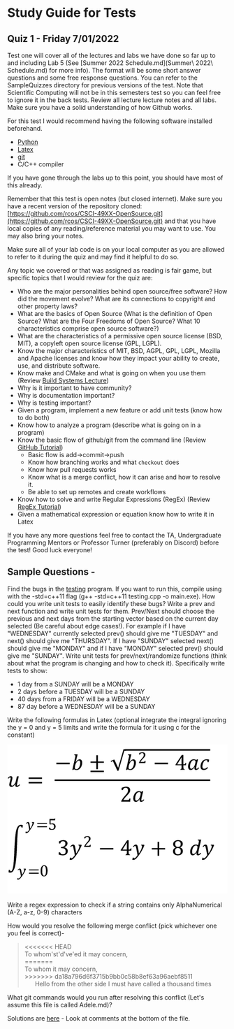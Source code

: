 # Study Guide for Tests

## Quiz 1 - Friday 7/01/2022

Test one will cover all of the lectures and labs we have done so far up to and including Lab 5
(See [Summer 2022 Schedule.md](Summer\ 2022\ Schedule.md) for more info).
The format will be some short answer questions and some free response
questions. You can refer to the SampleQuizzes directory for previous versions of the test. Note that Scientific Computing will not be in this semesters test so you can feel free to ignore it in the back tests. Review all lecture lecture notes and all labs. Make sure
you have a solid understanding of how Github works.

For this test I would recommend having the following software installed beforehand.

* [Python](https://www.python.org/downloads/)
* [Latex](https://www.latex-project.org/get/)
* [git](https://git-scm.com)
* C/C++ compiler

If you have gone through the labs up to this point, you should have most of this already. 

Remember that this test is open notes (but closed internet). Make sure you have a recent version of the repository cloned: [https://github.com/rcos/CSCI-49XX-OpenSource.git](https://github.com/rcos/CSCI-49XX-OpenSource.git) and that you have local copies of any reading/reference material you may want to use. You may also bring
your notes.

Make sure all of your lab code is on your local computer as you are allowed to refer to it during the quiz and may
find it helpful to do so.
	
Any topic we covered or that was assigned as reading is fair game, but specific topics that I would review for the quiz are:

* Who are the major personalities behind open source/free software? How did the movement evolve? What are its connections to copyright and other property laws? 
* What are the basics of Open Source (What is the definition of Open Source? What are the Four Freedoms of Open Source? What 10 characteristics comprise open source software?)
* What are the characteristics of a permissive open source license (BSD, MIT), a copyleft open source license (GPL, LGPL).
* Know the major characteristics of MIT, BSD, AGPL, GPL, LGPL, Mozilla and Apache licenses and know how they impact your ability to create, use, and distribute software.
* Know make and CMake and what is going on when you use them (Review [Build Systems Lecture](../Modules/BuildSystems/BuildSystems.pdf))
* Why is it important to have community? 
* Why is documentation important?
* Why is testing important? 
* Given a program, implement a new feature or add unit tests (know how to do both)
* Know how to analyze a program (describe what is going on in a program)
* Know the basic flow of github/git from the command line (Review [GitHub Tutorial](https://try.github.io/levels/1/challenges/1))
	* Basic flow is add->commit->push
	* Know how branching works and what ```checkout``` does
	* Know how pull requests works
	* Know what is a merge conflict, how it can arise and how to resolve it.
	* Be able to set up remotes and create workflows
* Know how to solve and write Regular Expressions (RegEx) (Review [RegEx Tutorial](https://regexone.com/))
* Given a mathematical expression or equation know how to write it in Latex

If you have any more questions feel free to contact the TA, Undergraduate Programming Mentors
or Professor Turner (preferably on Discord) before the test! Good luck everyone!

## Sample Questions - 

Find the bugs in the [testing](testing.cpp) program. If you want to
run this, compile using with the -std=c++11 flag (g++ -std=c++11 testing.cpp -o main.exe). How could you write
unit tests to easily identify these bugs? Write a prev and next function and
write unit tests for them. Prev/Next should choose the previous and next
days from the starting vector based on the current day
selected (Be careful about edge cases!). For example if I have "WEDNESDAY" currently selected prev()
should give me "TUESDAY" and next() should give me "THURSDAY". If I have "SUNDAY" selected
next() should give me "MONDAY" and if I have "MONDAY" selected prev() should give me "SUNDAY". Write unit tests for
prev/next/randomize functions (think about what the program is changing
and how to check it). 
Specifically write tests to show:

* 1 day from a SUNDAY will be a MONDAY
* 2 days before a TUESDAY will be a SUNDAY
* 40 days from a FRIDAY will be a WEDNESDAY
* 87 day before a WEDNESDAY will be a SUNDAY

Write the following formulas in Latex (optional integrate the integral ignoring the y = 0 and y = 5 limits and write the formula for it 
using c for the constant) 

![Formulas](Photos/equations.png)

Write a regex expression to check if a string contains only AlphaNumerical (A-Z, a-z, 0-9) characters

How would you resolve the following merge conflict (pick whichever one you feel is correct)-

<blockquote>
	<p> 
		<<<<<<< HEAD
		<br />
		To whom'st'd've'ed it may concern, 
		<br />
		=======
		<br />
		To whom it may concern, 
		<br />
		>>>>>>> da18a796d6f3715b9bb0c58b8ef63a96aebf8511
		<br />
		 &nbsp;&nbsp;&nbsp;&nbsp;&nbsp; Hello from the other side I must have called a thousand times
	</p>
 </blockquote>
 What git commands would you run after resolving this conflict (Let's assume this file is called
 Adele.md)?

Solutions are [here](testing_solution.cpp) - Look at comments at the bottom of the file.

<!-- ## Quiz 2 - Friday 08/09/22

Test two will focus on material from *Open Source in Scientific Computation* up through TensorFlow (Labs 6 through 9), although, you are expected to be able to apply the material from earlier in the semester as well. Note that there are only 10 labs and the
module on Statistical Computing will not be on the test.
(See [Spring 2022 Schedule.md](https://github.com/rcos/CSCI-4470-OpenSource/blob/master/Resources/Spring%202022%20Schedule.md) for more info).
The format will be some short answer questions and some free response
questions. You I do not yet have a sample test, so you will need to refer to Test 1 for the testing style. Review all lecture/guest lecture notes and all labs, particularly Labs 6-10.

For this test I would recommend having the following software available in addition to any software used for Test 1.

* [Networkx](https://networkx.github.io/)
* [pygame](https://www.pygame.org/) and [pymunk](http://www.pymunk.org/en/latest/)
* [matplotlib](http://matplotlib.org/)
* [R](https://www.r-project.org/) (Not necessary for Spring 2022)
* [ctest](http://cmake.org)
* [mongo](https://docs.mongodb.org/manual/installation/)
* [couchdb](https://docs.couchdb.org/en/stable/intro/index.html)
* [TensorFlow, numpy, python-tk, pillow and keras](https://github.com/rcos/CSCI-49XX-OpenSource/blob/master/Modules/TensorFlow/Lab-TensorFlow.md)
* [Docker](http://tinyurl.com/docker19)

If you have gone through the labs up to this point, you should have most of this already. 

Remember that this test is open notes (but closed internet). Make sure you have a recent version of the repository cloned: [https://github.com/rcos/CSCI-4470-OpenSource](https://github.com/rcos/CSCI-4470-OpenSource) and that you have local copies of any reading/reference material you may want to use including for the listed packages. You may also bring
your notes.

Make sure all of your lab code is on your local computer as you are allowed to refer to it and may
find it helpful.
	
Any topic we covered or that was assigned as reading is fair game, but specific topics that I would review for the quiz are:

* Why is testing important, what is a dashboard, and how do you add tests to an existing project using CMake?
* Be familiar with the topic of licensing as it pertains to Mongo DB.
* Similarly, be familiar with the issues with *color.js* and *Node IPC* that we discussed.
* How do you execute CRUD (Create, Read, Update, and Delete) operations in CouchDB? Make sure you revisit this from Lab. Some of you did not update records correctly and were unable to pull them back with a subsequent query.
* What tools are available for doing scientific and statistical programming using open source tools? Be able to use networkx, python and R (R is not needed for Spring 2022) to answer some simple questions.
* Be able to run and interact with a Docker container. Be able to use a Dockerfile and/or a YAML file to create a container with specific requirements.
* Be able to create test data, test, and verify a TensorFlow. Know the various terms we used: Test, Training, loss, epoch, Neural Net, etc. and be able to describe them.

If you have any more questions feel free to contact the TA, the Undergraduate Programming Mentors
or Professor Turner (preferably on Discord) before the test!Nominally, you will have 90 minutes from within a 110 minute window, **Good luck everyone!** -->


